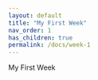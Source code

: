 ```yaml
---
layout: default
title: "My First Week"
nav_order: 1
has_children: true
permalink: /docs/week-1
---
```


My First Week
